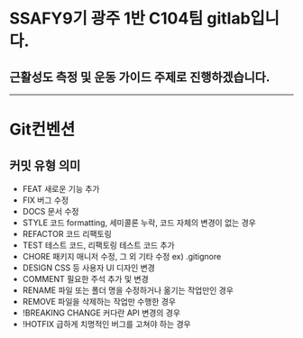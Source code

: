# SSAFY9기 광주 1반 C104팀 gitlab입니다.

## 근활성도 측정 및 운동 가이드 주제로 진행하겠습니다.

---

# Git컨벤션

## 커밋 유형 의미

- FEAT 새로운 기능 추가
- FIX 버그 수정
- DOCS 문서 수정
- STYLE 코드 formatting, 세미콜론 누락, 코드 자체의 변경이 없는 경우
- REFACTOR 코드 리팩토링
- TEST 테스트 코드, 리팩토링 테스트 코드 추가
- CHORE 패키지 매니저 수정, 그 외 기타 수정 ex) .gitignore
- DESIGN CSS 등 사용자 UI 디자인 변경
- COMMENT 필요한 주석 추가 및 변경
- RENAME 파일 또는 폴더 명을 수정하거나 옮기는 작업만인 경우
- REMOVE 파일을 삭제하는 작업만 수행한 경우
- !BREAKING CHANGE 커다란 API 변경의 경우
- !HOTFIX 급하게 치명적인 버그를 고쳐야 하는 경우
